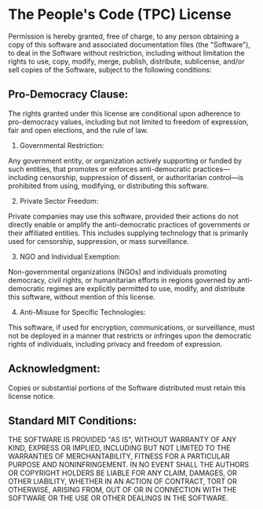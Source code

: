 # The People's Code (TPC) License

Permission is hereby granted, free of charge, to any person obtaining a copy of this software and associated documentation files (the "Software"), to deal in the Software without restriction, including without limitation the rights to use, copy, modify, merge, publish, distribute, sublicense, and/or sell copies of the Software, subject to the following conditions:

## Pro-Democracy Clause:

The rights granted under this license are conditional upon adherence to pro-democracy values, including but not limited to freedom of expression, fair and open elections, and the rule of law.

1. Governmental Restriction:

Any government entity, or organization actively supporting or funded by such entities, that promotes or enforces anti-democratic practices—including censorship, suppression of dissent, or authoritarian control—is prohibited from using, modifying, or distributing this software.

2. Private Sector Freedom:

Private companies may use this software, provided their actions do not directly enable or amplify the anti-democratic practices of governments or their affiliated entities. This includes supplying technology that is primarily used for censorship, suppression, or mass surveillance.

3. NGO and Individual Exemption:

Non-governmental organizations (NGOs) and individuals promoting democracy, civil rights, or humanitarian efforts in regions governed by anti-democratic regimes are explicitly permitted to use, modify, and distribute this software, without mention of this license.

4. Anti-Misuse for Specific Technologies:

This software, if used for encryption, communications, or surveillance, must not be deployed in a manner that restricts or infringes upon the democratic rights of individuals, including privacy and freedom of expression.

## Acknowledgment:

Copies or substantial portions of the Software distributed must retain this license notice.

## Standard MIT Conditions:

THE SOFTWARE IS PROVIDED "AS IS", WITHOUT WARRANTY OF ANY KIND, EXPRESS OR IMPLIED, INCLUDING BUT NOT LIMITED TO THE WARRANTIES OF MERCHANTABILITY, FITNESS FOR A PARTICULAR PURPOSE AND NONINFRINGEMENT. IN NO EVENT SHALL THE AUTHORS OR COPYRIGHT HOLDERS BE LIABLE FOR ANY CLAIM, DAMAGES, OR OTHER LIABILITY, WHETHER IN AN ACTION OF CONTRACT, TORT OR OTHERWISE, ARISING FROM, OUT OF OR IN CONNECTION WITH THE SOFTWARE OR THE USE OR OTHER DEALINGS IN THE SOFTWARE.
